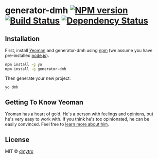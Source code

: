 # generator-dmh [![NPM version][npm-image]][npm-url] [![Build Status][travis-image]][travis-url] [![Dependency Status][daviddm-image]][daviddm-url]
> 

## Installation

First, install [Yeoman](http://yeoman.io) and generator-dmh using [npm](https://www.npmjs.com/) (we assume you have pre-installed [node.js](https://nodejs.org/)).

```bash
npm install -g yo
npm install -g generator-dmh
```

Then generate your new project:

```bash
yo dmh
```

## Getting To Know Yeoman

Yeoman has a heart of gold. He&#39;s a person with feelings and opinions, but he&#39;s very easy to work with. If you think he&#39;s too opinionated, he can be easily convinced. Feel free to [learn more about him](http://yeoman.io/).

## License

MIT © [dmytro]()


[npm-image]: https://badge.fury.io/js/generator-dmh.svg
[npm-url]: https://npmjs.org/package/generator-dmh
[travis-image]: https://travis-ci.org//generator-dmh.svg?branch=master
[travis-url]: https://travis-ci.org//generator-dmh
[daviddm-image]: https://david-dm.org//generator-dmh.svg?theme=shields.io
[daviddm-url]: https://david-dm.org//generator-dmh
